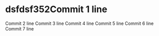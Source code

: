 # dsfdsf352Commit 1 line
Commit 2 line
Commit 3 line
Commit 4 line
Commit 5 line
Commit 6 line
Commit 7 line
